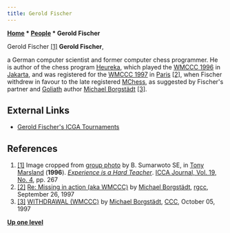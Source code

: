 ```yaml
---
title: Gerold Fischer
---
```

**[Home](Home "Home") * [People](People "People") * Gerold Fischer**

[](WMCCC_1996#group "WMCCC 1996#group") Gerold Fischer <a id="cite-note-1" href="#cite-ref-1">[1]</a>
**Gerold Fischer**,

a German computer scientist and former computer chess programmer.
He is author of the chess program [Heureka](Heureka "Heureka"), which played the [WMCCC 1996](WMCCC_1996 "WMCCC 1996") in [Jakarta](https://en.wikipedia.org/wiki/Jakarta), and was registered for the [WMCCC 1997](WMCCC_1997 "WMCCC 1997") in [Paris](https://en.wikipedia.org/wiki/Paris)
<a id="cite-note-2" href="#cite-ref-2">[2]</a>, when Fischer withdrew in favour to the late registered [MChess](MChess "MChess"), as suggested by Fischer's partner and [Goliath](Goliath "Goliath") author [Michael Borgstädt](Michael_Borgst%C3%A4dt "Michael Borgstädt") <a id="cite-note-3" href="#cite-ref-3">[3]</a>.

## External Links

- [Gerold Fischer's ICGA Tournaments](https://www.game-ai-forum.org/icga-tournaments/person.php?id=182)

## References

1. <a id="cite-ref-1" href="#cite-note-1">[1]</a> Image cropped from [group photo](WMCCC_1996#group "WMCCC 1996") by B. Sumarwoto SE, in [Tony Marsland](Tony_Marsland "Tony Marsland") (**1996**). *[Experience is a Hard Teacher](http://webdocs.cs.ualberta.ca/~tony/ICCA/hard.html)*. [ICCA Journal, Vol. 19, No. 4](ICGA_Journal#19_4 "ICGA Journal"), pp. 267
1. <a id="cite-ref-2" href="#cite-note-2">[2]</a> [Re: Missing in action (aka WMCCC)](https://groups.google.com/d/msg/rec.games.chess.computer/M9H5xdO66xs/64tMs2PdbJEJ) by [Michael Borgstädt](Michael_Borgst%C3%A4dt "Michael Borgstädt"), [rgcc](Computer_Chess_Forums "Computer Chess Forums"), September 26, 1997
1. <a id="cite-ref-3" href="#cite-note-3">[3]</a> [WITHDRAWAL (WMCCC)](https://www.stmintz.com/ccc/index.php?id=10377) by [Michael Borgstädt](Michael_Borgst%C3%A4dt "Michael Borgstädt"), [CCC](CCC "CCC"), October 05, 1997

**[Up one level](People "People")**


